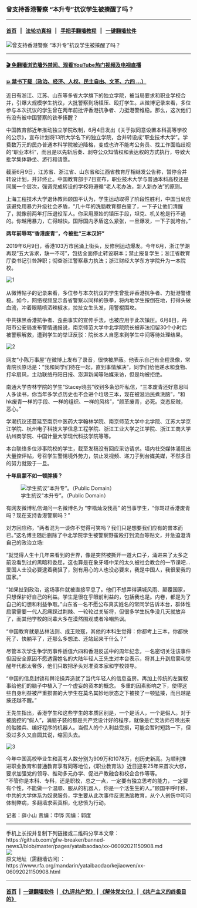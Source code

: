 ### 曾支持香港警察  “本升专”抗议学生被揍醒了吗？
------------------------

#### [首页](https://github.com/gfw-breaker/banned-news3/blob/master/README.md) &nbsp;&nbsp;|&nbsp;&nbsp; [法轮功真相](https://github.com/begood0513/basic/blob/master/README.md)  &nbsp;&nbsp;|&nbsp;&nbsp; [手把手翻墙教程](https://github.com/gfw-breaker/guides/wiki)  &nbsp;&nbsp;|&nbsp;&nbsp; [一键翻墙软件](https://github.com/gfw-breaker/nogfw/blob/master/README.md)  



<div id="headerimg">
 <img alt="曾支持香港警察  “本升专”抗议学生被揍醒了吗？" src="https://www.rfa.org/mandarin/yataibaodao/kejiaowen/xx-06092021150908.html/@@images/fda2b42c-51bc-404d-a047-6b163986bc89.jpeg" title="曾支持香港警察  “本升专”抗议学生被揍醒了吗？"/>
 <span class="lead_image_caption">
 </span>
 <!-- zoomattribute -->
</div>

<hr/>


#### [ 🎬  免翻墙浏览墙外禁闻、观看YouTube热门视频及电视直播](https://github.com/gfw-breaker/HelloWorld)

#### [ 💥  禁书下载（政治、经济、人权、民主自由、文革、六四 ...）](https://github.com/gfw-breaker/books/blob/master/README.md)

<div id="storytext">
 <p>
  近日有浙江、江苏、山东等多省大学旗下的独立学院，被当局要求和职业学校合并，引爆大规模学生抗议，大批警察到场镇压、殴打学生。从微博记录来看，多位参与本次抗议的学生曾在两年前批评香港抗争者、力挺港警维稳。那么，这次他们有没有被中国警察的铁拳揍醒？
 </p>
 <p>
  中国教育部近年推动独立学院改制，6月4日发出《关于拟同意设置本科高等学校的公示》，宣布计划将13所大学名下的独立学院，合并转设成“职业技术大学”。学费数万元的民办普通本科学院被迫降格，变成也许不能考公务员、找工作面临歧视的“职业本科”，而且是以先斩后奏、剥夺公众知情权和表达权的方式执行，导致大批学集体静坐、游行和请愿。
 </p>
 <p>
  截至6月9日，江苏省、浙江省、山东省和江西省教育厅相继发公告称，暂停合并转设计划，并非终止。中国教育部于7日宣布，职业技术大学与普通本科高校还是同属一个层次，强调完成转设的学校将遵循“老人老办法，新人新办法”的原则。
 </p>
 <p>
  上海工程技术大学退休教师顾国平认为，学生运动取得了阶段性胜利，中国当局应该避免用暴力升级社会矛盾，“几十年的洗脑教育都白废了，一下子让他们清醒了，就像前两年打压退役军人。你采用原始的镇压手段，坦克、机关枪是行不通的。你越用暴力，亡得越快。国际国内矛盾这么紧张，一旦爆发，一下子就垮台。”
 </p>
 <p>
  <strong>
   两年前辱骂“香港废青”，今被批“三本汉奸”
  </strong>
 </p>
 <p>
  2019年6月9日，香港103万市民涌上街头，反修例运动爆发。今年6月，浙江学潮再现“五大诉求，缺一不可”，包括全面停止转设职本；禁止报复学生；浙江省教育厅委书记引咎辞职；彻查浙江警察暴力执法；浙江财经大学东方学院升为一本院校。
 </p>
 <p>
  <img alt="1" class="image-richtext image-inline captioned" src="https://www.rfa.org/mandarin/yataibaodao/kejiaowen/xx-06092021150908.html/1.jpg" title="1"/>
  <br/>
  <br/>
  从微博帖子的记录来看，多位参与本次抗议的学生曾批评香港抗争者、力挺港警维稳。如今，网络视频显示各省警察以同样的铁拳，将内地学生按倒在地，打得头破血流，冲着眼睛喷洒辣椒水，拉扯女生头发，用警棍围攻。
 </p>
 <p>
  中共抹黑香港抗争者、歪曲事实的宣传手法，也被应用于此次镇压。6月8日，丹阳市公安局发布警情通报说，南京师范大学中北学院院长被非法扣留30个小时后被警察解救，遭到学生的举证反驳：院长本人自愿来到学生中间等待处理结果。
 </p>
 <p>
  <img alt="2" class="image-richtext image-inline captioned" src="https://www.rfa.org/mandarin/yataibaodao/kejiaowen/xx-06092021150908.html/2.jpg" title="2"/>
  <br/>
  <br/>
  网友“小陈万事屋”在微博上发布了录音，很快被屏蔽。他表示自己有全程录像，常青院长原话是：”我和同学们待在一起，直到事情解决“，同学们给他递水和食物、打伞扇风，主动联络丹阳日报、澎湃新闻等陆媒采访，但是均被拒绝。
 </p>
 <p>
  南通大学杏林学院的学生“Stacey晓芸”收到多条恐吓私信，“三本废青还好意思叫人多读书，你当年多学点历史也不会进个垃圾三本，现在被滋油民煮洗脑”，“和hk废青一样的手段、一样的组织、一样的风格”，“颜革废青，必死。变态反贼，恶心。”
 </p>
 <p>
  学潮抗议还蔓延至南京中医药大学翰林学院、南京师范大学中北学院、江苏大学京江学院、杭州电子科技大学信息工程学院、浙江工业大学之江学院、浙江工商大学杭州商学院、中国计量大学现代科技学院等等。
 </p>
 <p>
  本台联络多位涉事院校的学生，截至发稿没有回应采访请求。墙内社交媒体涌现出大量控评帖，号召学生警惕境外势力，禁止发视频、递刀子到台媒美媒，不然多日的努力就毁于一旦。
 </p>
 <p>
  <strong>
   十年启蒙不如一顿胖揍？
  </strong>
 </p>
 <p>
  <figure class="image-richtext image-inline captioned" style="width:620px;">
   <img alt="学生抗议“本升专”。（Public Domain）" src="https://www.rfa.org/mandarin/yataibaodao/kejiaowen/xx-06092021150908.html/a19ac78a-4179-44f5-b9a8-eb0bd76d445e.jpeg/@@images/f5892caa-247a-4b79-8b59-5205cae28397.jpeg" title="1"/>
   <figcaption class="image-caption">
    学生抗议“本升专”。（Public Domain）
   </figcaption>
   <small>
   </small>
  </figure>
 </p>
 <p>
  有网友微博私信询问一名微博名为 “李楷灿没我高” 的当事学生，“你骂过香港废青吗？现在支持香港警察吗？”
 </p>
 <p>
  对方回应称，“两者混为一谈你不觉得可笑吗？我们只是想要我们应有的普本而已。”这名博主随后删除了中北学院学生被警察野蛮殴打到流血等贴文，并急迫澄清自己的政治立场:
 </p>
 <p>
  “就觉得人生十几年来看到的世界，像是突然被撕开一道大口子，涌进来了太多之前没看到过的黑暗和委屈，这也算是在象牙塔中呆的太久被社会教会的一节课吧…爱国人士没必要逮着我狙了，别有用心的人也没必要来，我是中国人，我很爱我的国家。”
 </p>
 <p>
  “如果扯到政治，这场事件就被直接平息了。他们不想弄得满城风雨、颠覆国家，只想保护好自己的利益。学生是很在乎眼前利益的，包括我也是。内卷，都是为了自己的幻想和利益争取。”山东省一名不愿公布真实姓名的常同学告诉本台，群体性启蒙需要一代人忍痛踩过荆棘、一轮轮过关斩将，但很多学生抗争没几天就放弃了，而其他学校的同辈大多在漠然围观或者冷嘲热讽。
 </p>
 <p>
  “中国教育就是丛林法则、成王败寇，其他的本科生觉得：你都考上三本，你都快死了、快躺平了，还那么多想法、还站起来干什么？”
 </p>
 <p>
  尽管本次学生争学历事件适值六四和香港反送中的周年纪念，一名密切关注该事件但因安全原因不愿透露姓名的大陆年轻人王先生对本台表示，将其上升到启蒙和觉醒年代都太奢侈，他们只敢把矛头对准资本家和学校领导。
 </p>
 <p>
  “中国的信息封锁和舆论操弄造就了当代年轻人的信息茧房。再加上传统的左翼叙事给他们的脑子中植入了一个虚妄的资本的概念。 多重的因素影响之下，使得这些自身利益被严重损害的大学生在莫名其妙地状态之下被挨了一顿猛揍，而且越是揍还越不醒。”
 </p>
 <p>
  王先生指出，香港学生和这些学生的本质区别是，一个是活人，一个是假人。对于被脑控的“假人”，满脑子装的都是共产党设计好的程序，就像是亡灵法师召唤出来的骷髅兵、编好程序的机器人。当假人的个人利益受损，可能会暂时短路一下，但没过多久又自圆其说，缩回头去。
 </p>
 <p>
  <img alt="3" class="image-richtext image-inline captioned" src="https://www.rfa.org/mandarin/yataibaodao/kejiaowen/xx-06092021150908.html/3.jpg" title="3"/>
 </p>
 <p>
  今年中国高校毕业生和高考人数分别为909万和1078万，创历史新高。为顺利推进职业教育和普通教育享有同等地位，《职业教育法》近日迎来25年来首次大修，要求加强党的领导、推动多元办学、促进产教融合和校企合作等等。
  <br/>
  “不管你是本科、专科，还是职校，总之一点，一定要有独立思考的能力，一定要有个性，不能做一个温顺、服从的机器人，你是一个活生生的人。”顾国平呼吁称，中共的大学体系为奴隶服务，学生要从此次事件反思洗脑教育，从个人创伤中叩问体制弊病，多翻墙求索真相，化悲愤为行动。
 </p>
 <p>
  记者：薛小山 责编：申铧 网编：郭度
 </p>
</div>

<hr/>
手机上长按并复制下列链接或二维码分享本文章：<br/>
https://github.com/gfw-breaker/banned-news3/blob/master/pages/yataibaodao/xx-06092021150908.md <br/>
<a href='https://github.com/gfw-breaker/banned-news3/blob/master/pages/yataibaodao/xx-06092021150908.md'><img src='https://github.com/gfw-breaker/banned-news3/blob/master/pages/yataibaodao/xx-06092021150908.md.png'/></a> <br/>
原文地址（需翻墙访问）：https://www.rfa.org/mandarin/yataibaodao/kejiaowen/xx-06092021150908.html


------------------------
#### [首页](https://github.com/gfw-breaker/banned-news3/blob/master/README.md) &nbsp;|&nbsp; [一键翻墙软件](https://github.com/gfw-breaker/nogfw/blob/master/README.md) &nbsp;| [《九评共产党》](https://github.com/gfw-breaker/9ping.md/blob/master/README.md#九评之一评共产党是什么) | [《解体党文化》](https://github.com/gfw-breaker/jtdwh.md/blob/master/README.md) | [《共产主义的终极目的》](https://github.com/gfw-breaker/gczydzjmd.md/blob/master/README.md)


<img src='http://gfw-breaker.win/banned-news3/pages/yataibaodao/xx-06092021150908.md' width='0px' height='0px'/>